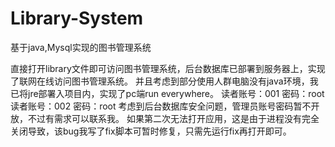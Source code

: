 # Library-System
基于java,Mysql实现的图书管理系统

直接打开library文件即可访问图书管理系统，后台数据库已部署到服务器上，实现了联网在线访问图书管理系统。
并且考虑到部分使用人群电脑没有java环境，我已将jre部署入项目内，实现了pc端run everywhere。
读者账号：001 密码：root 
读者账号：002 密码：root
考虑到后台数据库安全问题，管理员账号密码暂不开放，不过有需求可以联系我。
如果第二次无法打开应用，这是由于进程没有完全关闭导致，该bug我写了fix脚本可暂时修复，只需先运行fix再打开即可。

